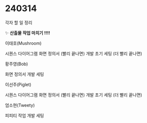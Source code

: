 # 240314

각자 할 일 정리
   
  ✨ **산출물 작업 마치기 !!!!**
   

이태호(Mushroom)

시퀀스 다이어그램
화면 정의서 (빨리 끝나면)
개발 초기 세팅 (더 빨리 끝나면)


황주영(Bob)

화면 정의서
개발 세팅


이선주(Piglet)

시퀀스 다이어그램
화면 정의서 (빨리 끝나면)
개발 초기 세팅 (더 빨리 끝나면)


엄소현(Tweety)

피피티 작업
개발 세팅
